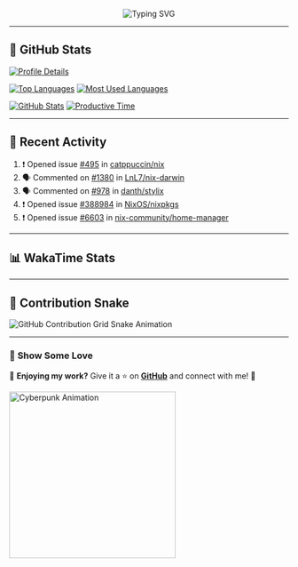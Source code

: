 <p align="center">
  <img src="https://readme-typing-svg.demolab.com/?lines=Hi+There!+I'm+Phuc+Lee+👋;I'm+a+Noob!+and+I+love+learning+new+things!&font=Fira+Code&size=22&pause=200&color=7AA2F7&width=600&height=75&center=true&vCenter=true&multiline=true&repeat=true" alt="Typing SVG">
</p>

---

## 🚀 GitHub Stats

[![Profile Details](https://github-profile-summary-cards.vercel.app/api/cards/profile-details?username=phucleeuwu&theme=tokyonight)](https://github.com/phucleeuwu)

[![Top Languages](https://github-profile-summary-cards.vercel.app/api/cards/repos-per-language?username=phucleeuwu&theme=tokyonight)](https://github.com/phucleeuwu)
[![Most Used Languages](https://github-profile-summary-cards.vercel.app/api/cards/most-commit-language?username=phucleeuwu&theme=tokyonight)](https://github.com/phucleeuwu)

[![GitHub Stats](https://github-profile-summary-cards.vercel.app/api/cards/stats?username=phucleeuwu&theme=tokyonight)](https://github.com/phucleeuwu)
[![Productive Time](https://github-profile-summary-cards.vercel.app/api/cards/productive-time?username=phucleeuwu&theme=tokyonight)](https://github.com/phucleeuwu)

---

## 📝 Recent Activity

<!--START_SECTION:activity-->
1. ❗ Opened issue [#495](https://github.com/catppuccin/nix/issues/495) in [catppuccin/nix](https://github.com/catppuccin/nix)
2. 🗣 Commented on [#1380](https://github.com/LnL7/nix-darwin/issues/1380#issuecomment-2714603060) in [LnL7/nix-darwin](https://github.com/LnL7/nix-darwin)
3. 🗣 Commented on [#978](https://github.com/danth/stylix/issues/978#issuecomment-2714525067) in [danth/stylix](https://github.com/danth/stylix)
4. ❗ Opened issue [#388984](https://github.com/NixOS/nixpkgs/issues/388984) in [NixOS/nixpkgs](https://github.com/NixOS/nixpkgs)
5. ❗ Opened issue [#6603](https://github.com/nix-community/home-manager/issues/6603) in [nix-community/home-manager](https://github.com/nix-community/home-manager)
<!--END_SECTION:activity-->

---

## 📊 WakaTime Stats

<!--START_SECTION:waka-->
<!--END_SECTION:waka-->

---

## 🐍 Contribution Snake

<picture>
  <source media="(prefers-color-scheme: dark)" srcset="https://raw.githubusercontent.com/phucleeuwu/dotfiles/output/github-contribution-grid-snake-dark.svg">
  <source media="(prefers-color-scheme: light)" srcset="https://raw.githubusercontent.com/phucleeuwu/dotfiles/output/github-contribution-grid-snake.svg">
  <img alt="GitHub Contribution Grid Snake Animation" src="https://raw.githubusercontent.com/phucleeuwu/dotfiles/output/github-contribution-grid-snake.svg">
</picture>

---

### 🌟 **Show Some Love**

💙 **Enjoying my work?** Give it a ⭐ on **[GitHub](https://github.com/phucleeuwu)** and connect with me! 🚀

<p align="left">
  <img src="https://media.giphy.com/media/u5sgL5pks5JXKHcVZo/giphy.gif" width="300" alt="Cyberpunk Animation">
</p>
